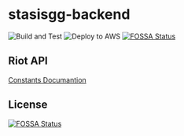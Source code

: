 # stasisgg-backend
![Build and Test](https://github.com/R-NK/stasisgg-backend/workflows/Build%20and%20Test/badge.svg)
![Deploy to AWS](https://github.com/R-NK/stasisgg-backend/workflows/Deploy%20master%20branch/badge.svg)
[![FOSSA Status](https://app.fossa.io/api/projects/git%2Bgithub.com%2FR-NK%2Fstasisgg-backend.svg?type=shield)](https://app.fossa.io/projects/git%2Bgithub.com%2FR-NK%2Fstasisgg-backend?ref=badge_shield)

## Riot API
[Constants Documantion](https://developer.riotgames.com/game-constants.html)

## License
[![FOSSA Status](https://app.fossa.io/api/projects/git%2Bgithub.com%2FR-NK%2Fstasisgg-backend.svg?type=large)](https://app.fossa.io/projects/git%2Bgithub.com%2FR-NK%2Fstasisgg-backend?ref=badge_large)